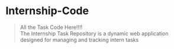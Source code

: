 # Internship-Code

> All the Task Code Here!!!! <BR/>
> The Internship Task Repository is a dynamic web application designed for managing and tracking intern tasks
